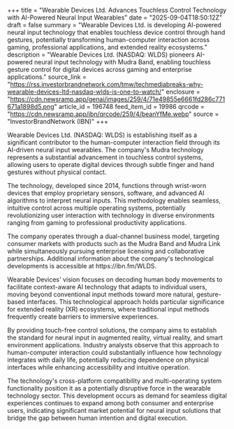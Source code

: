 +++
title = "Wearable Devices Ltd. Advances Touchless Control Technology with AI-Powered Neural Input Wearables"
date = "2025-09-04T18:50:12Z"
draft = false
summary = "Wearable Devices Ltd. is developing AI-powered neural input technology that enables touchless device control through hand gestures, potentially transforming human-computer interaction across gaming, professional applications, and extended reality ecosystems."
description = "Wearable Devices Ltd. (NASDAQ: WLDS) pioneers AI-powered neural input technology with Mudra Band, enabling touchless gesture control for digital devices across gaming and enterprise applications."
source_link = "https://rss.investorbrandnetwork.com/tmw/techmediabreaks-why-wearable-devices-ltd-nasdaq-wlds-is-one-to-watch/"
enclosure = "https://cdn.newsramp.app/genai/images/259/4/71e49855e6661fd286c771671a1898d5.png"
article_id = 196748
feed_item_id = 19986
qrcode = "https://cdn.newsramp.app/ibn/qrcode/259/4/beanYfMe.webp"
source = "InvestorBrandNetwork (IBN)"
+++

<p>Wearable Devices Ltd. (NASDAQ: WLDS) is establishing itself as a significant contributor to the human-computer interaction field through its AI-driven neural input wearables. The company's Mudra technology represents a substantial advancement in touchless control systems, allowing users to operate digital devices through subtle finger and hand gestures without physical contact.</p><p>The technology, developed since 2014, functions through wrist-worn devices that employ proprietary sensors, software, and advanced AI algorithms to interpret neural inputs. This methodology enables seamless, intuitive control across multiple operating systems, potentially revolutionizing user interaction with technology in diverse environments ranging from gaming to professional productivity applications.</p><p>The company operates through a dual-channel business model, targeting consumer markets with products such as the Mudra Band and Mudra Link while simultaneously pursuing enterprise licensing and collaborative partnerships. Additional information about the company's technological developments is accessible at https://ibn.fm/WLDS.</p><p>Wearable Devices' vision focuses on decoding human body movements to facilitate context-aware AI technology that adapts to individual users, moving beyond conventional input methods toward more natural, gesture-based interfaces. This technological approach holds particular significance for extended reality (XR) ecosystems, where traditional input methods frequently create barriers to immersive experiences.</p><p>By providing touch-free control solutions, the company aims to establish the standard for neural input in augmented reality, virtual reality, and smart environment applications. Industry analysts observe that this approach to human-computer interaction could substantially influence how technology integrates with daily life, potentially reducing dependence on physical interfaces while enhancing accessibility and intuitive operation.</p><p>The technology's cross-platform compatibility and multi-operating system functionality position it as a potentially disruptive force in the wearable technology sector. This development occurs as demand for seamless digital experiences continues to expand among both consumer and enterprise users, indicating significant market potential for neural input solutions that bridge the gap between human intention and digital execution.</p>